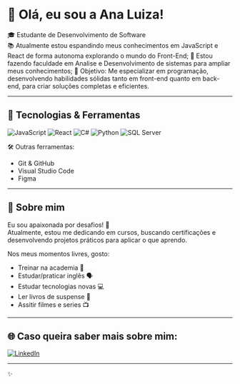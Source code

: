 # 👋 Olá, eu sou a Ana Luiza!

🎓 Estudante de Desenvolvimento de Software  
📚 Atualmente estou espandindo meus conhecimentos em JavaScript e React de forma autonoma explorando o mundo do Front-End;
📔 Estou fazendo faculdade em Analise e Desenvolvimento de sistemas para ampliar meus conhecimentos;
🎯 Objetivo: Me especializar em programação, desenvolvendo habilidades sólidas tanto em front-end quanto em back-end, para criar soluções completas e eficientes.

---

## 🚀 Tecnologias & Ferramentas

![JavaScript](https://img.shields.io/badge/-JavaScript-F7DF1E?logo=javascript&logoColor=black&style=flat)
![React](https://img.shields.io/badge/-React-61DAFB?logo=react&logoColor=black&style=flat)
![C#](https://img.shields.io/badge/-C%23-239120?logo=c-sharp&logoColor=white&style=flat)
![Python](https://img.shields.io/badge/-Python-3776AB?logo=python&logoColor=white&style=flat)
![SQL Server](https://img.shields.io/badge/-SQL%20Server-CC2927?logo=microsoft-sql-server&logoColor=white&style=flat)

🛠️ Outras ferramentas:
- Git & GitHub
- Visual Studio Code
- Figma

---

## 🌟 Sobre mim

Eu sou apaixonada por desafios! 🚀  
Atualmente, estou me dedicando em cursos, buscando certificações e desenvolvendo projetos práticos para aplicar o que aprendo.

Nos meus momentos livres, gosto:
- Treinar na academia 💪
- Estudar/praticar inglês 🗣️
- Estudar tecnologias novas 💻
- Ler livros de suspense 📖
- Assitir filmes e series 📺

---

## 🌐 Caso queira saber mais sobre mim:

[![LinkedIn](https://img.shields.io/badge/-LinkedIn-blue?logo=linkedin&logoColor=white&style=flat)](https://www.linkedin.com/in/fejluiza/)

---

✨ 
